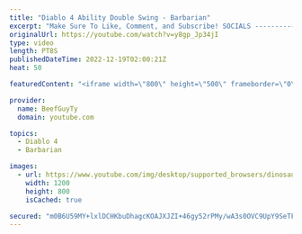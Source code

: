 ```yaml
---
title: "Diablo 4 Ability Double Swing - Barbarian"
excerpt: "Make Sure To Like, Comment, and Subscribe! SOCIALS ---------------------------------------------- Join Our ..."
originalUrl: https://youtube.com/watch?v=y8gp_Jp34jI
type: video
length: PT8S
publishedDateTime: 2022-12-19T02:00:21Z
heat: 50

featuredContent: "<iframe width=\"800\" height=\"500\" frameborder=\"0\" src=\"https://www.youtube.com/embed/y8gp_Jp34jI\" allow=\"accelerometer; autoplay; encrypted-media; gyroscope; picture-in-picture\" allowfullscreen></iframe>"

provider:
  name: BeefGuyTy
  domain: youtube.com

topics:
  - Diablo 4
  - Barbarian

images:
  - url: https://www.youtube.com/img/desktop/supported_browsers/dinosaur.png
    width: 1200
    height: 800
    isCached: true

secured: "m0B6U59MY+lxlDCHKbuDhagcKOAJXJZI+46gy52rPMy/wA3s0OVC9UpY9SeTFGPseDqokT+kI0UwKhVNL9gxFX4EaBkdHIdXFiiWNjG2oXWiBlp+2kupolJCn0tb0CzzO2J7nWK9a9ww2ZPj92k/m6PYXeC2ommSBjAvyFGxlYWtKDbAQcbdckQAqlW+ikg7/22M+/fkMPNzxjNQZMQPNpZDFLS/CsIlcJIBqW/7rtI353tFhIUnDHdBp4GDEzSHaGSQpXIUmBWM/hbPo0wUoyHwUqtBD25y4z9IC87W4xcJtnhJJWqyYRExVuANEub6kKQOOvkSVVPzqqQcuABfjt12OwUY12Sey90Hn120CjH9voZSc7pVfYx9XYobKLnN2cHROPYDoJnieGV+eK+O7sO8NKST3oLvmyUMNkkzBQA=;H/Kgb3XrCG4nOQKnlTb4Lg=="
---
```


